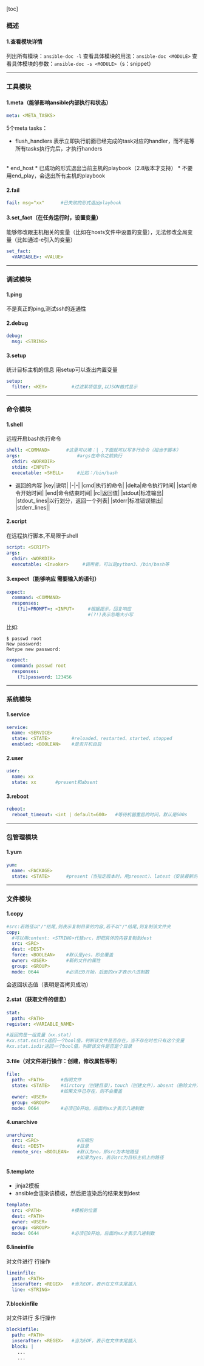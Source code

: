 [toc]

### 概述
#### 1.查看模块详情
列出所有模块：`ansible-doc -l`
查看具体模块的用法：`ansible-doc <MODULE>`
查看具体模块的参数：`ansible-doc -s <MODULE>`（s：snippet）

***

### 工具模块

#### 1.meta（能够影响ansible内部执行和状态）
```yaml
meta: <META_TASKS>
```
5个meta tasks：
* flush_handlers
  表示立即执行前面已经完成的task对应的handler，而不是等所有tasks执行完后，才执行handers
</br>
* end_host
  * 已成功的形式退出当前主机的playbook（2.8版本才支持）
  * 不要用end_play，会退出所有主机的playbook

#### 2.fail
```yaml
fail: msg="xx"      #已失败的形式退出playbook
```

#### 3.set_fact（在任务运行时，设置变量）
能够修改跟主机相关的变量（比如在hosts文件中设置的变量），无法修改全局变量（比如通过-e引入的变量）
```yaml
set_fact:
  <VARIABLE>: <VALUE>
```

***

### 调试模块
#### 1.ping
不是真正的ping,测试ssh的连通性

#### 2.debug
```yaml
debug:
  msg: <STRING>
```

#### 3.setup     
统计目标主机的信息
用setup可以查出内置变量
```yaml
setup:
  filter: <KEY>         #过滤某项信息,以JSON格式显示
```

***
### 命令模块
#### 1.shell     
远程开启bash执行命令
```yaml
shell: <COMMAND>      #这里可以填：| ,下面就可以写多行命令（相当于脚本）
args:                     #args在命令之前执行
  chdir: <WORKDIR>
  stdin: <INPUT>
  executable: <SHELL>     #比如：/bin/bash
```

* 返回的内容
  |key|说明|
  |-|-|
  |cmd|执行的命令|
  |delta|命令执行时间|
  |start|命令开始时间|
  |end|命令结束时间|
  |rc|返回值|
  |stdout|标准输出|
  |stdout_lines|以行划分，返回一个列表|
  |stderr|标准错误输出|
  |stderr_lines||


#### 2.script    
在远程执行脚本,不局限于shell
```yaml
script: <SCRIPT>
args:
  chdir: <WORKDIR>
  executable: <Invoker>     #调用者，可以是python3、/bin/bash等
```

#### 3.expect（能够响应 需要输入的语句）
```yaml
expect:
  command: <COMMAND>
  responses:
    (?i)<PROMPT>: <INPUT>     #根据提示，回复响应
                              #(?!)表示忽略大小写
```
比如:
```shell
$ passwd root
New password:
Retype new password:
```
```yaml
exepect:
  command: passwd root
  responses:
    (?i)password: 123456
```

***

### 系统模块
#### 1.service
```yaml
service:
  name: <SERVICE>
  state: <STATE>        #reloaded、restarted、started、stopped
  enabled: <BOOLEAN>    #是否开机自启
```

#### 2.user
```yaml
user:
  name: xx
  state: xx       #present和absent
```

#### 3.reboot
```yaml
reboot:
  reboot_timeout: <int | default=600>   #等待机器重启的时间，默认是600s   
```

***

### 包管理模块
#### 1.yum
```yaml
yum:
  name: <PACKAGE>
  state: <STATE>      #present（当指定版本时，用present）、latest（安装最新的包）、absent
```

***

### 文件模块

#### 1.copy
```yaml
#src:若路径以"/"结尾,则表示复制目录的内容,若不以"/"结尾,则复制该文件夹
copy:
  #可以用content: <STRING>代替src，即把具体的内容复制到dest
  src: <SRC>
  dest: <DEST>  
  force: <BOOLEAN>    #默认是yes，即会覆盖
  owner: <USER>       #新的文件的属性
  group: <GROUP>
  mode: 0644          #必须已0开始，后面的xx才表示八进制数
```
会返回状态值（表明是否拷贝成功）

#### 2.stat（获取文件的信息）
```yaml
stat:
  path: <PATH>
register: <VARIABLE_NAME>     

#返回的是一组变量（xx.stat）
#xx.stat.exists返回一个bool值，判断该文件是否存在，当不存在时也只有这个变量
#xx.stat.isdir返回一个bool值，判断该文件是否是个目录
```

#### 3.file（对文件进行操作：创建，修改属性等等）
```yaml
file:
  path: <PATH>      #指明文件
  state: <STATE>    #dirctory（创建目录），touch（创建文件），absent（删除文件）
                    #如果文件已存在，则不会覆盖
  owner: <USER>
  group: <GROUP>
  mode: 0664        #必须已0开始，后面的xx才表示八进制数
```

#### 4.unarchive
```yaml
unarchive:
  src: <SRC>              #压缩包
  dest: <DEST>            #目录
  remote_src: <BOOLEAN>   #默认为no，即src为本地路径
                          #如果为yes，表示src为目标主机上的路径
```

#### 5.template
* jinja2模板
* ansible会渲染该模板，然后把渲染后的结果发到dest
```yaml
template:
  src: <PATH>           #模板的位置
  dest: <PATH>
  owner: <USER>
  group: <GROUP>
  mode: 0644            #必须已0开始，后面的xx才表示八进制数
```

#### 6.lineinfile
对文件进行 行操作
```yaml
lineinfile:
  path: <PATH>          
  inserafter: <REGEX>   #当为EOF，表示在文件末尾插入
  line: <STRING>
```

#### 7.blockinfile
对文件进行 多行操作
```yaml
blockinfile:
  path: <PATH>
  inserafter: <REGEX>   #当为EOF，表示在文件末尾插入
  block: |
    ...
    ...
```
